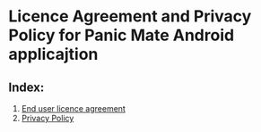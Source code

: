 # Licence Agreement and Privacy Policy for Panic Mate Android applicajtion

## Index:
1. [End user licence agreement](https://github.com/Ingalec/panicmateprivacypolicy/blob/master/eula.md)
2. [Privacy Policy](https://github.com/Ingalec/panicmateprivacypolicy/blob/master/privacypolicy.md)
